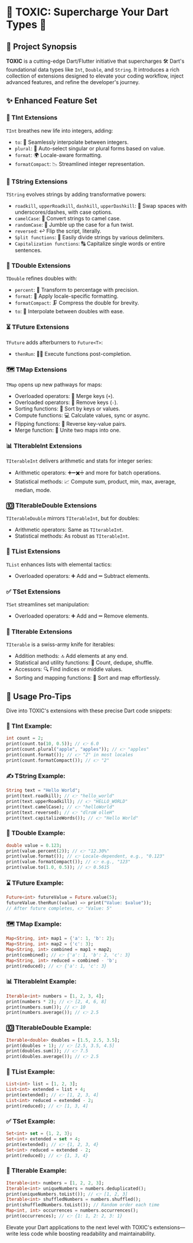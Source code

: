 # 🚀 TOXIC: Supercharge Your Dart Types 🚀

## 🌟 Project Synopsis

**TOXIC** is a cutting-edge Dart/Flutter initiative that supercharges 🛠️ Dart's foundational data types like `Int`, `Double`, and `String`. It introduces a rich collection of extensions designed to elevate your coding workflow, inject advanced features, and refine the developer's journey.

## ✨ Enhanced Feature Set

### 🧬 TInt Extensions

`TInt` breathes new life into integers, adding:

- `to`: 🔗 Seamlessly interpolate between integers.
- `plural`: 📏 Auto-select singular or plural forms based on value.
- `format`: 🌍 Locale-aware formatting.
- `formatCompact`: 📉 Streamlined integer representation.

### 📝 TString Extensions

`TString` evolves strings by adding transformative powers:

- `roadkill`, `upperRoadkill`, `dashkill`, `upperDashkill`: 🔄 Swap spaces with underscores/dashes, with case options.
- `camelCase`: 🐫 Convert strings to camel case.
- `randomCase`: 🎲 Jumble up the case for a fun twist.
- `reversed`: ↩️ Flip the script, literally.
- `Split functions`: 🔪 Easily divide strings by various delimiters.
- `Capitalization functions`: 🔠 Capitalize single words or entire sentences.

### 🔢 TDouble Extensions

`TDouble` refines doubles with:

- `percent`: 💯 Transform to percentage with precision.
- `format`: 🎨 Apply locale-specific formatting.
- `formatCompact`: 🗜️ Compress the double for brevity.
- `to`: 🔗 Interpolate between doubles with ease.

### ⏳ TFuture Extensions

`TFuture` adds afterburners to `Future<T>`:

- `thenRun`: 🏃‍♂️ Execute functions post-completion.

### 🗺️ TMap Extensions

`TMap` opens up new pathways for maps:

- Overloaded operators: 🔑 Merge keys (`+`).
- Overloaded operators: 🔑 Remove keys (`-`).
- Sorting functions: 🔢 Sort by keys or values.
- Compute functions: 💻 Calculate values, sync or async.
- Flipping functions: 🔄 Reverse key-value pairs.
- Merge function: 🤝 Unite two maps into one.

### 📊 TIterableInt Extensions

`TIterableInt` delivers arithmetic and stats for integer series:

- Arithmetic operators: ➕➖✖️➗ and more for batch operations.
- Statistical methods: 📈 Compute sum, product, min, max, average, median, mode.

### 🔟 TIterableDouble Extensions

`TIterableDouble` mirrors `TIterableInt`, but for doubles:

- Arithmetic operators: Same as `TIterableInt`.
- Statistical methods: As robust as `TIterableInt`.

### 📃 TList Extensions

`TList` enhances lists with elemental tactics:

- Overloaded operators: ➕ Add and ➖ Subtract elements.

### ✅ TSet Extensions

`TSet` streamlines set manipulation:

- Overloaded operators: ➕ Add and ➖ Remove elements.

### 🔄 TIterable Extensions

`TIterable` is a swiss-army knife for iterables:

- Addition methods: 🔝 Add elements at any end.
- Statistical and utility functions: 🧮 Count, dedupe, shuffle.
- Accessors: 🔍 Find indices or middle values.
- Sorting and mapping functions: 🔄 Sort and map effortlessly.

## 🚀 Usage Pro-Tips

Dive into TOXIC's extensions with these precise Dart code snippets:

### 🧮 TInt Example:

```dart
int count = 2;
print(count.to(10, 0.5)); // 👉 6.0
print(count.plural("apple", "apples")); // 👉 "apples"
print(count.format()); // 👉 "2" in most locales
print(count.formatCompact()); // 👉 "2"
```

### ✍ TString Example:

```dart
String text = "Hello World";
print(text.roadkill); // 👉 "hello_world"
print(text.upperRoadkill); // 👉 "HELLO_WORLD"
print(text.camelCase); // 👉 "helloWorld"
print(text.reversed); // 👉 "dlroW olleH"
print(text.capitalizeWords()); // 👉 "Hello World"
```

### 🔢 TDouble Example:

```dart
double value = 0.123;
print(value.percent(2)); // 👉 "12.30%"
print(value.format()); // 👉 Locale-dependent, e.g., "0.123"
print(value.formatCompact()); // 👉 e.g., "123"
print(value.to(1.0, 0.5)); // 👉 0.5615
```

### ⌛ TFuture Example:

```dart
Future<int> futureValue = Future.value(5);
futureValue.thenRun((value) => print("Value: $value")); 
// After future completes, 👉 "Value: 5"
```

### 🗺️ TMap Example:

```dart
Map<String, int> map1 = {'a': 1, 'b': 2};
Map<String, int> map2 = {'c': 3};
Map<String, int> combined = map1 + map2;
print(combined); // 👉 {'a': 1, 'b': 2, 'c': 3}
Map<String, int> reduced = combined - 'b';
print(reduced); // 👉 {'a': 1, 'c': 3}
```

### 📊 TIterableInt Example:

```dart
Iterable<int> numbers = [1, 2, 3, 4];
print(numbers * 2); // 👉 [2, 4, 6, 8]
print(numbers.sum()); // 👉 10
print(numbers.average()); // 👉 2.5
```

### 🔟 TIterableDouble Example:

```dart
Iterable<double> doubles = [1.5, 2.5, 3.5];
print(doubles + 1); // 👉 [2.5, 3.5, 4.5]
print(doubles.sum()); // 👉 7.5
print(doubles.average()); // 👉 2.5
```

### 📃 TList Example:

```dart
List<int> list = [1, 2, 3];
List<int> extended = list + 4;
print(extended); // 👉 [1, 2, 3, 4]
List<int> reduced = extended - 2;
print(reduced); // 👉 [1, 3, 4]
```

### ✅ TSet Example:

```dart
Set<int> set = {1, 2, 3};
Set<int> extended = set + 4;
print(extended); // 👉 {1, 2, 3, 4}
Set<int> reduced = extended - 2;
print(reduced); // 👉 {1, 3, 4}
```

### 🔄 TIterable Example:

```dart
Iterable<int> numbers = [1, 2, 2, 3];
Iterable<int> uniqueNumbers = numbers.deduplicated();
print(uniqueNumbers.toList()); // 👉 [1, 2, 3]
Iterable<int> shuffledNumbers = numbers.shuffled();
print(shuffledNumbers.toList()); // Random order each time
Map<int, int> occurrences = numbers.occurrences();
print(occurrences); // 👉 {1: 1, 2: 2, 3: 1}
```

Elevate your Dart applications to the next level with TOXIC's extensions—write less code while boosting readability and maintainability.